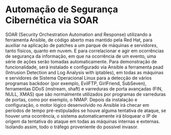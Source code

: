 # Automação de Segurança Cibernética via SOAR

SOAR (Security Orchestration Automation and Response) utilizando a ferramenta Ansible, de código aberto mas mantido pela Red Hat, para auxiliar na aplicação de patches a um parque de máquinas e servidores, tanto físicos, quanto em nuvem. E para correlacionar e agir em ocorrências de segurança da informação, em que na ocorrência de um evento, uma série de ações serão tomadas automaticamente.
Para demonstração de funcionalidade, será instalado e configurado via Ansible a ferramenta psad (Intrusion Detection and Log Analysis with iptables), em todas as máquinas e servidores de Sistema Operacional Linux para a detecção de vários programas backdoor (por exemplo, EvilFTP, GirlFriend, SubSeven), ferramentas DDoS (mstream, shaft) e varreduras de porta avançadas (FIN, NULL, XMAS) que são normalmente utilizados por programas de varreduras de portas, como por exemplo, o NMAP.
Depois da instalação e configuração, o motor lógico desenvolvido no Ansible irá checar em períodos de tempo pré-estipulados se houve alguma tentativa de ataque, se houver uma ocorrência, o sistema automaticamente irá bloquear o IP de origem da tentativa do ataque em todas as máquinas internas e externas. Isolando assim, todo o tráfego proveniente do possível invasor.
